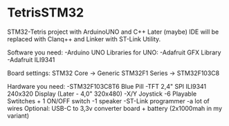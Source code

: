 # TetrisSTM32
STM32-Tetris project with ArduinoUNO and C++
Later (maybe) IDE will be replaced with Clanq++ and Linker with ST-Link Utility.

Software you need:
-Arduino UNO
  Libraries for UNO:
  -Adafruit GFX Library 
  -Adafruit ILI9341

Board settings:
STM32 Core -> Generic STM32F1 Series -> STM32F103C8 

Hardware you need:
-STM32F103C8T6 Blue Pill
-TFT 2,4" SPI ILI9341 240x320 Display (Later - 4,0" 320x480)
-X/Y Joystick
-6 Playable Swtitches + 1 ON/OFF switch
-1 speaker 
-ST-Link programmer
-a lot of wires
Optional: USB-C to 3,3v converter board + battery (2x1000mah in my variant)
